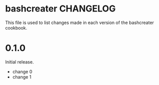 # bashcreater CHANGELOG

This file is used to list changes made in each version of the bashcreater cookbook.

# 0.1.0

Initial release.

- change 0
- change 1

